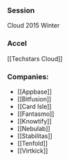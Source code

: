 
### Session
Cloud 2015 Winter

### Accel
[[Techstars Cloud]]

### Companies:
- [[Appbase]]
- [[Bitfusion]]
- [[Card Isle]]
- [[Fantasmo]]
- [[Knowtify]]
- [[Nebulab]]
- [[Stabilitas]]
- [[Tenfold]]
- [[Virtkick]]


